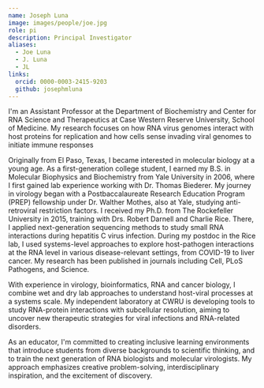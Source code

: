 ```yaml
---
name: Joseph Luna
image: images/people/joe.jpg
role: pi
description: Principal Investigator
aliases:
  - Joe Luna
  - J. Luna
  - JL
links:
  orcid: 0000-0003-2415-9203
  github: josephmluna
---
```


I'm an Assistant Professor at the Department of Biochemistry and Center for RNA Science and Therapeutics at Case Western Reserve University, School of Medicine. My research focuses on how RNA virus genomes interact with host proteins for replication and how cells sense invading viral genomes to initiate immune responses

Originally from El Paso, Texas, I became interested in molecular biology at a young age. As a first-generation college student, I earned my B.S. in Molecular Biophysics and Biochemistry from Yale University in 2006, where I first gained lab experience working with Dr. Thomas Biederer. My journey in virology began with a Postbaccalaureate Research Education Program (PREP) fellowship under Dr. Walther Mothes, also at Yale, studying anti-retroviral restriction factors.
I received my Ph.D. from The Rockefeller University in 2015, training with Drs. Robert Darnell and Charlie Rice. There, I applied next-generation sequencing methods to study small RNA interactions during hepatitis C virus infection. During my postdoc in the Rice lab, I used systems-level approaches to explore host-pathogen interactions at the RNA level in various disease-relevant settings, from COVID-19 to liver cancer. My research has been published in journals including Cell, PLoS Pathogens, and Science.

With experience in virology, bioinformatics, RNA and cancer biology, I combine wet and dry lab approaches to understand host-viral processes at a systems scale. My independent laboratory at CWRU is developing tools to study RNA-protein interactions with subcellular resolution, aiming to uncover new therapeutic strategies for viral infections and RNA-related disorders.

As an educator, I'm committed to creating inclusive learning environments that introduce students from diverse backgrounds to scientific thinking, and to train the next generation of RNA biologists and molecular virologists. My approach emphasizes creative problem-solving, interdisciplinary inspiration, and the excitement of discovery.

